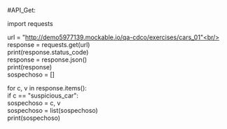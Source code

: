 #API_Get:

import requests<br/>

url = "http://demo5977139.mockable.io/qa-cdco/exercises/cars_01"<br/>
response = requests.get(url)<br/>
print(response.status_code)<br/>
response = response.json()<br/>
print(response)<br/>
sospechoso = []<br/>

for c, v in response.items():<br/>
    if c == "suspicious_car":<br/>
        sospechoso = c, v<br/>
        sospechoso = list(sospechoso)<br/>
        print(sospechoso)<br/>
